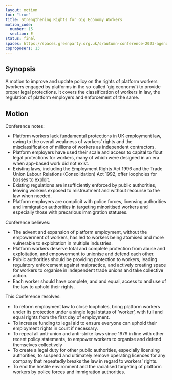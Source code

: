 ```yaml
---
layout: motion
toc: "true"
title: Strengthening Rights for Gig Economy Workers
motion_code:
  number: 15
  section: E
status: final
spaces: https://spaces.greenparty.org.uk/s/autumn-conference-2023-agenda-forum/post/post/view?id=11180
coproposers: 13
---
```

## Synopsis

A motion to improve and update policy on the rights of platform workers (workers engaged by platforms in the so-called ‘gig economy’) to provide proper legal protections. It covers the classification of workers in law, the regulation of platform employers and enforcement of the same.

## Motion

Conference notes:

* Platform workers lack fundamental protections in UK employment law, owing to the overall weakness of workers’ rights and the misclassification of millions of workers as independent contractors.
* Platform employers have used their scale and access to capital to flout legal protections for workers, many of which were designed in an era when app-based work did not exist.
* Existing laws, including the Employment Rights Act 1996 and the Trade Union Labour Relations (Consolidation) Act 1992, offer loopholes for bosses to exploit.
* Existing regulations are insufficiently enforced by public authorities, leaving workers exposed to mistreatment and without recourse to the law when needed.
* Platform employers are complicit with police forces, licensing authorities and immigration authorities in targeting minoritised workers and especially those with precarious immigration statuses.

Conference believes:

* The advent and expansion of platform employment, without the empowerment of workers, has led to workers being atomised and more vulnerable to exploitation in multiple industries.
* Platform workers deserve total and complete protection from abuse and exploitation, and empowerment to unionise and defend each other.
* Public authorities should be providing protection to workers, leading regulatory enforcement against malpractice, and actively creating space for workers to organise in independent trade unions and take collective action.
* Each worker should have complete, and and equal, access to and use of the law to uphold their rights.

This Conference resolves:

* To reform employment law to close loopholes, bring platform workers under its protection under a single legal status of ‘worker’, with full and equal rights from the first day of employment.
* To increase funding to legal aid to ensure everyone can uphold their employment rights in court if necessary.
* To repeal all anti-union and anti-strike laws since 1979 in line with other recent policy statements, to empower workers to organise and defend themselves collectively
* To create a legal duty for other public authorities, especially licensing authorities, to suspend and ultimately remove operating licences for any company that repeatedly breaks the law in regard to workers’ rights.
* To end the hostile environment and the racialised targeting of platform workers by police forces and immigration authorities.